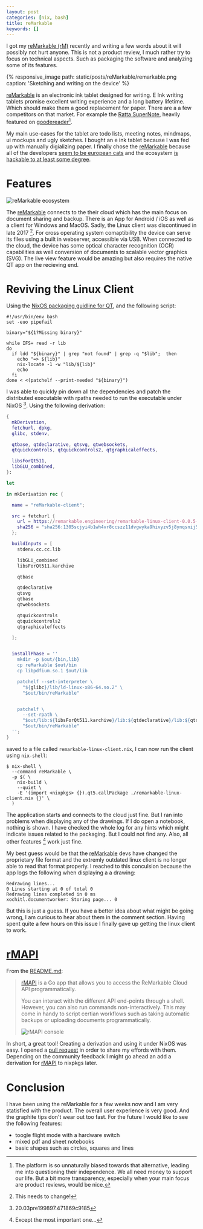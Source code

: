 ```yaml
---
layout: post
categories: [nix, bash]
title: reMarkable
keywords: []
---
```


I got my [reMarkable (rM)][reMarkable] recently and writing a few words about it
will possibly not hurt anyone. This is not a product review, I much rather try to
focus on technical aspects. Such as packaging the software and analyzing some of
its features.

{%
  responsive_image
  path: static/posts/reMarkable/remarkable.png
  caption: 'Sketching and writing on the device'
%}

[reMarkable] is an electronic ink tablet designed for writing. E Ink writing
tablets promise excellent writing experience and a long battery lifetime. Which
should make them a good replacement for paper. There are a a few competitors on
that market. For example the [Ratta SuperNote](https://goodereader.com/blog/product/supernote-a5-digital-note), heavily featured on [goodereader][goodereader][^1].

My main use-cases for the tablet are todo lists,
meeting notes, mindmaps, ui mockups and ugly sketches. I bought an e ink
tablet because I was fed up with manually digializing paper. I finally chose the
[reMarkable] because all of the developers [seem to be european cats](https://github.com/orgs/reMarkable/people)
and the ecosystem [is hackable to at least some degree](https://github.com/reHackable/awesome-reMarkable).

# Features

![reMarkable ecosystem](/static/posts/reMarkable/ecosystem.svg)

The [reMarkable] connects to the their cloud which has the main focus on document
sharing and backup. There is an App for Android / iOS as well as a client for
Windows and MacOS. Sadly, the Linux client was discontinued in late 2017 [^2].
For cross operating system comaptibility the device can serve its files using
a built in webserver, accessible via USB. When connected to the cloud, the device
has some optical character recognition (OCR) capabilities as well conversion of
documents to scalable vector graphics (SVG). The live view feature would be
amazing but also requires the native QT app on the recieving end.

# Reviving the Linux Client

Using the [NixOS packaging guidline for QT](https://nixos.org/nixpkgs/manual/#sec-language-qt),
and the following script:

```shell
#!/usr/bin/env bash
set -euo pipefail

binary="${1?Missing binary}"

while IFS= read -r lib
do
  if ldd "${binary}" | grep "not found" | grep -q "$lib";  then
    echo "=> ${lib}"
    nix-locate -1 -w "lib/${lib}"
    echo
  fi
done < <(patchelf --print-needed "${binary}")
```

I was able to quickly pin down all the dependencies and patch the distributed
executable with rpaths needed to run the executable under NixOS [^3].
Using the following derivation:

```nix
{
  mkDerivation,
  fetchurl, dpkg,
  glibc, stdenv,

  qtbase, qtdeclarative, qtsvg, qtwebsockets,
  qtquickcontrols, qtquickcontrols2, qtgraphicaleffects,

  libsForQt511,
  libGLU_combined,
}:

let

in mkDerivation rec {

  name = "reMarkable-client";

  src = fetchurl {
    url = https://remarkable.engineering/remarkable-linux-client-0.0.5-16-1408-g7eca2b66.tgz;
    sha256 = "sha256:1305scjyi4b1wh4vr8ccszz11dvgwyka9hivyzv5j8ynqsnij58s";
  };

  buildInputs = [
    stdenv.cc.cc.lib

    libGLU_combined
    libsForQt511.karchive

    qtbase

    qtdeclarative
    qtsvg
    qtbase
    qtwebsockets

    qtquickcontrols
    qtquickcontrols2
    qtgraphicaleffects

  ];


  installPhase = ''
    mkdir -p $out/{bin,lib}
    cp reMarkable $out/bin
    cp libpdfium.so.1 $out/lib

    patchelf --set-interpreter \
      "${glibc}/lib/ld-linux-x86-64.so.2" \
      "$out/bin/reMarkable"


    patchelf \
      --set-rpath \
      "$out/lib:${libsForQt511.karchive}/lib:${qtdeclarative}/lib:${qtsvg}/lib:${qtbase.out}/lib:${qtwebsockets}/lib:${libGLU_combined}/lib:${stdenv.cc.cc.lib}/lib" \
      "$out/bin/reMarkable"
  '';
}
```

saved to a file called `remarkable-linux-client.nix`, I can now run the client
using `nix-shell`:

```shell
$ nix-shell \
  --command reMarkable \
  -p $( \
    nix-build \
    --quiet \
    -E '(import <nixpkgs> {}).qt5.callPackage ./remarkable-linux-client.nix {}' \
  )
```

The application starts and connects to the cloud just fine. But I ran into
problems when displaying any of the drawings. If I do open a notebook, nothing
is shown. I have checked the whole log for any hints which might indicate issues
related to the packaging. But I could not find any. Also, all other features [^4]
work just fine.

My best guess would be that the [reMarkable] devs have changed the proprietary
file format and the extremly outdated linux client is no longer able to read
that format properly. I reached to this conculsion because the app logs the
following when displaying a a drawing:

```
Redrawing lines...
0 Lines starting at 0 of total 0
Redrawing lines completed in 0 ms
xochitl.documentworker: Storing page... 0
```

But this is just a guess. If you have a better idea about what might be going
wrong, I am curious to hear about them in the comment section. Having spent
quite a few hours on this issue I finally gave up getting the linux client to
work.

# [rMAPI]

From the [README.md](https://github.com/juruen/rmapi/blob/master/README.md):

> [rMAPI] is a Go app that allows you to access the ReMarkable Cloud API programmatically.
> 
> You can interact with the different API end-points through a shell. However, you can also run commands non-interactively. This may come in handy to script certian workflows such as taking automatic backups or uploading documents programmatically.
> 
> ![rMAPI console](/static/posts/reMarkable/rmapi-console.gif)

In short, a great tool! Creating a derivation and using it under NixOS was
easy. I opened a [pull request](https://github.com/juruen/rmapi/pull/78) in
order to share my effords with them. Depending on the community feedback I might
go ahead an add a derivation for [rMAPI] to nixpkgs later.

# Conclusion

I have been using the reMarkable for a few weeks now and I am very statisfied
with the product. The overall user experience is very good. And the graphite tips
don't wear out too fast. For the future I would like to see the following features:

* toogle flight mode with a hardware switch
* mixed pdf and sheet notebooks
* basic shapes such as circles, squares and lines


[^1]: The platform is so unnaturally biased towards that alternative, leading me into questioning their independence. We all need money to support our life. But a bit more transparency, especially when your main focus are product reviews, would be nice.
[^2]: This needs to change!
[^3]: 20.03pre199897.471869c9185
[^4]: Except the most important one...

[reMarkable]:https://remarkable.com/
[goodereader]:https://goodereader.com/blog/product/supernote-a6-digital-note
[rMAPI]:https://github.com/juruen/rmapi
